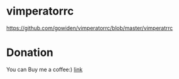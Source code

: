 # vimperatorrc

https://github.com/gowiden/vimperatorrc/blob/master/vimperatrrc

# Donation

You can Buy me a coffee:)  [link](https://about.me/vimer)

